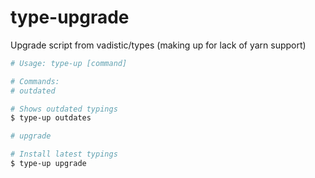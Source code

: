 # type-upgrade

Upgrade script from vadistic/types (making up for lack of yarn support)

```sh
# Usage: type-up [command]

# Commands:
# outdated

# Shows outdated typings
$ type-up outdates

# upgrade

# Install latest typings
$ type-up upgrade
```
